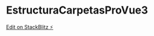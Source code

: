 # EstructuraCarpetasProVue3

[Edit on StackBlitz ⚡️](https://stackblitz.com/edit/stackblitz-starters-iks4pv)